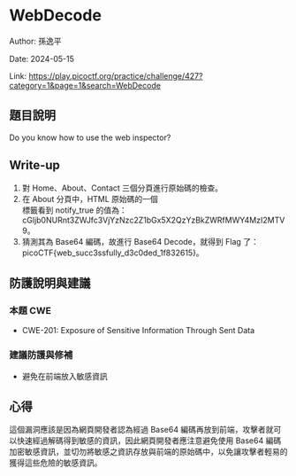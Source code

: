 # WebDecode

Author: 孫逸平

Date: 2024-05-15

Link: https://play.picoctf.org/practice/challenge/427?category=1&page=1&search=WebDecode

## 題目說明

Do you know how to use the web inspector?

## Write-up

1. 對 Home、About、Contact 三個分頁進行原始碼的檢查。
2. 在 About 分頁中，HTML 原始碼的一個 <section> 標籤看到 notify_true 的值為：cGljb0NURnt3ZWJfc3VjYzNzc2Z1bGx5X2QzYzBkZWRfMWY4MzI2MTV9。
3. 猜測其為 Base64 編碼，故進行 Base64 Decode，就得到 Flag 了：picoCTF{web_succ3ssfully_d3c0ded_1f832615}。

## 防護說明與建議

### 本題 CWE

* CWE-201: Exposure of Sensitive Information Through Sent Data

### 建議防護與修補

* 避免在前端放入敏感資訊

## 心得

這個漏洞應該是因為網頁開發者認為經過 Base64 編碼再放到前端，攻擊者就可以快速經過解碼得到敏感的資訊，因此網頁開發者應注意避免使用 Base64 編碼加密敏感資訊，並切勿將敏感之資訊存放與前端的原始碼中，以免讓攻擊者輕易的獲得這些危險的敏感資訊。
